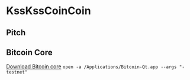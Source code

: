 # KssKssCoinCoin

## Pitch

## Bitcoin Core
[Download Bitcoin core](https://bitcoin.org/fr/telecharger)
`open -a /Applications/Bitcoin-Qt.app --args "-testnet"`



